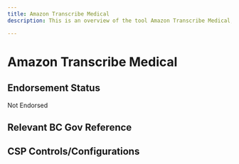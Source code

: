 ```yaml
---
title: Amazon Transcribe Medical
description: This is an overview of the tool Amazon Transcribe Medical, and its current status  within BC Gov.

---
```

<!---
Note: this is a generated file.  You should not edit it directly.  Please check https://github.com/bcgov/cloud-pathfinder for details.
-->
# Amazon Transcribe Medical



## Endorsement Status
Not Endorsed

## Relevant BC Gov Reference


## CSP Controls/Configurations
